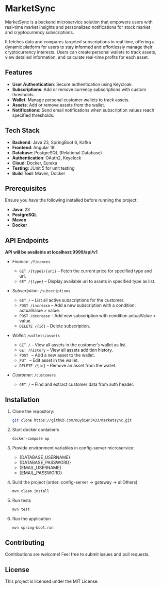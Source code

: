 # MarketSync

MarketSync is a backend microservice solution that empowers users with real-time market insights 
and personalized notifications for stock market and cryptocurrency subscriptions.

It fetches data and compares targeted subscriptions in real time, offering a dynamic platform 
for users to stay informed and effortlessly manage their cryptocurrency interests. 
Users can create personal wallets to track assets, view detailed information, 
and calculate real-time profits for each asset.

## Features

- **User Authentication**: Secure authentication using Keycloak.
- **Subscriptions**: Add or remove currency subscriptions with custom thresholds.
- **Wallet**: Manage personal customer wallets to track assets.
- **Assets**: Add or remove assets from the wallet.
- **Notifications**: Send email notifications when subscription values reach specified thresholds.

## Tech Stack

- **Backend**: Java 23, SpringBoot 6, Kafka
- **Frontend**: Angular 18
- **Database**: PostgreSQL (Relational Database)
- **Authentication**: OAuth2, Keyclock
- **Cloud**: Docker, Eureka
- **Testing**: JUnit 5 for unit testing
- **Build Tool**: Maven, Docker

## Prerequisites

Ensure you have the following installed before running the project:

- **Java**: 23
- **PostgreSQL**
- **Maven**
- **Docker**

## API Endpoints

**API will be available at localhost:9999/api/v1**

- *Finance*: `/finances`
    - `GET /{type}/{uri}` – Fetch the current price for specified type and uri.
    - `GET /{type}` – Display available uri to assets in specified type as list.

- *Subscription*: `/subscriptions`
    - `GET /` – List all active subscriptions for the customer.
    - `POST /increase` – Add a new subscription with a condition: actualValue > value.
    - `POST /decrease` – Add new subscription with condition actualValue < value.
    - `DELETE /{id}` – Delete subscription.

- *Wallet*: `/wallets/assets`
    - `GET /` – View all assets in the customer’s wallet as list.
    - `GET /history` – View all assets addition history.
    - `POST ` – Add a new asset to the wallet.
    - `PUT ` – Edit asset in the wallet.
    - `DELETE /{id}` – Remove an asset from the wallet.
  
- *Customer*: `/customers`
    - `GET /` – Find and extract customer data from auth header.

## Installation

1. Clone the repository:
   ```bash
   git clone https://github.com/muybien3433/marketsync.git
   ```
   
2. Start docker containers
   ```bash
   docker-compose up
   ```
   
3. Provide environment variables in config-server microservice:
      - {DATABASE_USERNAME}
      - {DATABASE_PASSWORD}
      - {EMAIL_USERNAME}
      - {EMAIL_PASSWORD}

4. Build the project (order: config-server -> gateway -> allOthers)
   ```bash
   mvn clean install
   ```
   
5. Run tests
   ```bash
   mvn test
   ```
   
6. Run the application
   ```bash
   mvn spring-boot:run
   ```

## Contributing
Contributions are welcome! Feel free to submit issues and pull requests.

## License
This project is licensed under the MIT License.
